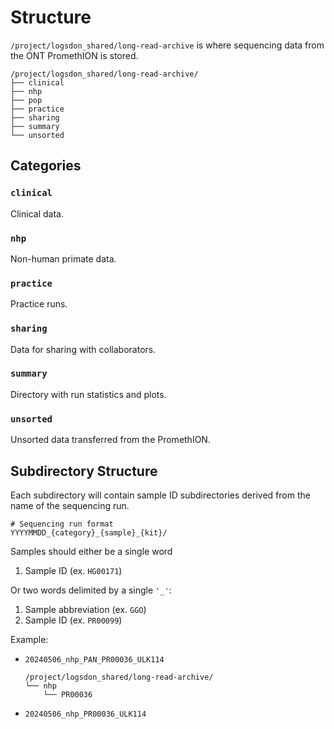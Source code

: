 # Structure
`/project/logsdon_shared/long-read-archive` is where sequencing data from the ONT PromethION is stored.

```
/project/logsdon_shared/long-read-archive/
├── clinical
├── nhp
├── pop
├── practice
├── sharing
├── summary
└── unsorted
```

## Categories
### `clinical`
Clinical data.

### `nhp`
Non-human primate data.

### `practice`
Practice runs.

### `sharing`
Data for sharing with collaborators.

### `summary`
Directory with run statistics and plots.

### `unsorted`
Unsorted data transferred from the PromethION.

## Subdirectory Structure
Each subdirectory will contain sample ID subdirectories derived from the name of the sequencing run.

```
# Sequencing run format
YYYYMMDD_{category}_{sample}_{kit}/
```

Samples should either be a single word
1. Sample ID (ex. `HG00171`)

Or two words delimited by a single `'_'`:
1. Sample abbreviation (ex. `GGO`)
2. Sample ID (ex. `PR00099`)


Example:
* `20240506_nhp_PAN_PR00036_ULK114`
    ```
    /project/logsdon_shared/long-read-archive/
    └── nhp
        └── PR00036
    ```
* `20240506_nhp_PR00036_ULK114`
